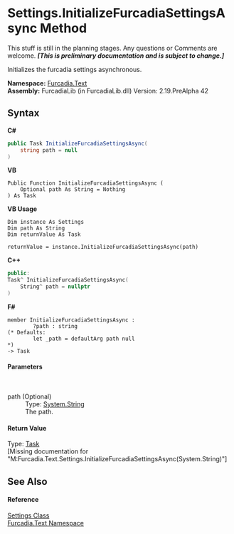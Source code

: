 # Settings.InitializeFurcadiaSettingsAsync Method 
This stuff is still in the planning stages. Any questions or Comments are welcome. _**\[This is preliminary documentation and is subject to change.\]**_

Initializes the furcadia settings asynchronous.

**Namespace:**&nbsp;<a href="N_Furcadia_Text">Furcadia.Text</a><br />**Assembly:**&nbsp;FurcadiaLib (in FurcadiaLib.dll) Version: 2.19.PreAlpha 42

## Syntax

**C#**<br />
``` C#
public Task InitializeFurcadiaSettingsAsync(
	string path = null
)
```

**VB**<br />
``` VB
Public Function InitializeFurcadiaSettingsAsync ( 
	Optional path As String = Nothing
) As Task
```

**VB Usage**<br />
``` VB Usage
Dim instance As Settings
Dim path As String
Dim returnValue As Task

returnValue = instance.InitializeFurcadiaSettingsAsync(path)
```

**C++**<br />
``` C++
public:
Task^ InitializeFurcadiaSettingsAsync(
	String^ path = nullptr
)
```

**F#**<br />
``` F#
member InitializeFurcadiaSettingsAsync : 
        ?path : string 
(* Defaults:
        let _path = defaultArg path null
*)
-> Task 

```


#### Parameters
&nbsp;<dl><dt>path (Optional)</dt><dd>Type: <a href="http://msdn2.microsoft.com/en-us/library/s1wwdcbf" target="_blank">System.String</a><br />The path.</dd></dl>

#### Return Value
Type: <a href="http://msdn2.microsoft.com/en-us/library/dd235678" target="_blank">Task</a><br />\[Missing <returns> documentation for "M:Furcadia.Text.Settings.InitializeFurcadiaSettingsAsync(System.String)"\]

## See Also


#### Reference
<a href="T_Furcadia_Text_Settings">Settings Class</a><br /><a href="N_Furcadia_Text">Furcadia.Text Namespace</a><br />